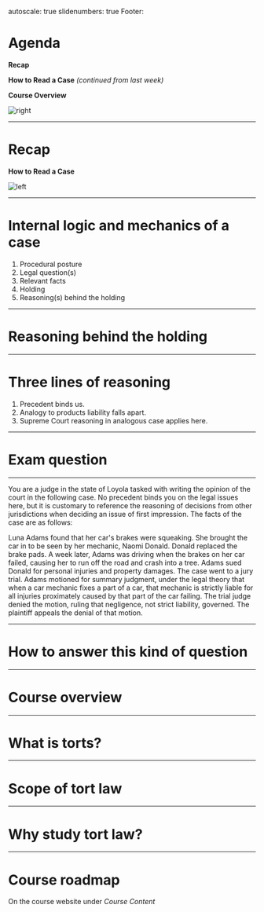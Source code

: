 autoscale: true
slidenumbers: true
Footer: 


# Agenda

**Recap**

**How to Read a Case**
_(continued from last week)_


**Course Overview**

![right](images/IMG_9979.jpeg)

---

# Recap

**How to Read a Case**

![left](images/IMG_9981.jpeg)

---

# Internal logic and mechanics of a case

1. Procedural posture
2. Legal question(s)
3. Relevant facts
4. Holding
5. Reasoning(s) behind the holding



---

# Reasoning behind the holding

---

# Three lines of reasoning

1. Precedent binds us.
2. Analogy to products liability falls apart.
3. Supreme Court reasoning in analogous case applies here.

---

# Exam question

---

You are a judge in the state of Loyola tasked with writing the opinion of the court in the following case. No precedent binds you on the legal issues here, but it is customary to reference the reasoning of decisions from other jurisdictions when deciding an issue of first impression. The facts of the case are as follows:

Luna Adams found that her car's brakes were squeaking. She brought the car in to be seen by her mechanic, Naomi Donald. Donald replaced the brake pads. A week later, Adams was driving when the brakes on her car failed, causing her to run off the road and crash into a tree. Adams sued Donald for personal injuries and property damages. The case went to a jury trial. Adams motioned for summary judgment, under the legal theory that when a car mechanic fixes a part of a car, that mechanic is strictly liable for all injuries proximately caused by that part of the car failing. The trial judge denied the motion, ruling that negligence, not strict liability, governed. The plaintiff appeals the denial of that motion.

---

# How to answer this kind of question

---

# Course overview

---

# What is torts?

---

# Scope of tort law

---

# Why study tort law?

---

# Course roadmap
On the course website under _Course Content_


